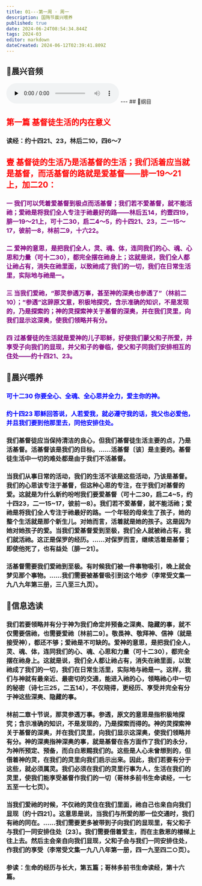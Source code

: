 ```yaml
---
title: 01---第一周 · 周一
description: 国殇节晨兴喂养
published: true
date: 2024-06-24T08:54:34.844Z
tags: 2024-03
editor: markdown
dateCreated: 2024-06-12T02:39:41.809Z
---
```


## 🎵晨兴音频
<audio id="audio" controls="" preload="none">
      <source id="mp3" src="/2024-03/week1/week1day1.mp3">
</audio>
---
## 📖纲目

## <font color=red>第一篇    基督徒生活的内在意义</font>

### 读经：约十四21、23，林后二10，四6～7

## <font color=red>壹    基督徒的生活乃是活基督的生活；我们活着应当就是基督，而活基督的路就是爱基督——腓一19～21上，加二20：</font>

### <font color=purple>一    我们可以凭着爱基督到极点而活基督；我们若不爱基督，就不能活祂；爱祂是将我们全人专注于祂最好的路——林后五14，约壹四19，腓一19～21上，可十二30，启二4～5，约十四21、23，二一15～17，彼前一8，林前二9，十六22。</font>

### <font color=purple>二    爱神的意思，是把我们全人，灵、魂、体，连同我们的心、魂、心思和力量（可十二30），都完全摆在祂身上；这就是说，我们全人都让祂占有，消失在祂里面，以致祂成了我们的一切，我们在日常生活里，实际地与祂是一。</font>

### <font color=purple>三    当我们爱祂，“那灵参透万事，甚至神的深奥也参透了”（林前二10）；“参透”这辞原文意，积极地探究，含示准确的知识，不是发现的，乃是探索的；神的灵探索神关于基督的深奥，并在我们灵里，向我们显示这深奥，使我们领略并有分。</font>

### <font color=purple>四     过基督徒的生活就是爱神的儿子耶稣，好使我们蒙父和子所爱，并享受子向我们的显现，并父和子的眷临，使父和子同我们安排相互的住处——约十四21、23。</font>

## 📖晨兴喂养

### <font color=blue>可十二30    你要全心、全魂、全心思并全力，爱主你的神。</font>

### <font color=blue>约十四23    耶稣回答说，人若爱我，就必遵守我的话，我父也必爱他，并且我们要到他那里去，同他安排住处。</font>

### 我们基督徒应当保持清洁的良心，但我们基督徒生活主要的点，乃是活基督。活基督该是我们的目标。……活基督〔该〕是主要的。基督徒生活中一切的难处都是由于我们不活基督。

### 当我们从事日常的活动，我们的生活不该是这些活动，乃该是基督。我们的心思该专注于基督，但这种心思的专注，在于我们对基督的爱。这就是为什么新约吩咐我们要爱基督（可十二30，启二4~5，约十四23，二一15~17，彼前一8）。我们若不爱基督，就不能活祂；爱祂是将我们全人专注于祂最好的路。一个年轻的母亲生了孩子，她的整个生活就是那个新生儿。对她而言，活着就是她的孩子。这是因为她对她孩子的爱。当我们爱基督爱到至极，我们全人就被祂占有，我们就活祂。这正是保罗的经历。……对保罗而言，继续活着是基督；即使他死了，也有益处〔腓一21〕。

### 活基督需要我们爱祂到至极。有时候我们被一件事物吸引，晚上就会梦见那个事物。……我们需要被基督吸引到这个地步（李常受文集一九八九年第三册，三八至三九页）。

## 📖信息选读

### 我们若要领略并有分于神为我们命定并预备之深奥、隐藏的事，就不仅需要信祂，也需要爱祂〔林前二9〕。敬畏神、敬拜神、信神（就是接受神），都还不够；爱祂是不可缺的。爱神的意思，是把我们全人，灵、魂、体，连同我们的心、魂、心思和力量（可十二30），都完全摆在祂身上。这就是说，我们全人都让祂占有，消失在祂里面，以致祂成了我们的一切，我们在日常生活里，实际地与祂是一。这样，我们与神就有最亲近、最密切的交通，能进入祂的心，领略祂心中一切的秘密（诗七三25，二五14），不仅晓得，更经历、享受并完全有分于神这些深奥、隐藏的事。

### 林前二章十节说，那灵参透万事。参透，原文的意思是指积极地探究；含示准确的知识，不是发现的，乃是探索而得的。神的灵探索神关于基督的深奥，并在我们灵里，向我们显示这深奥，使我们领略并有分。神的深奥指神深奥的事，就是基督在各方面作了我们的永分，为神所预定、预备，而白白恩赐我们的。这些是人心未曾想到的，但借着神的灵，在我们的灵里向我们启示出来。因此，我们若要有分于这些，就必须属灵。我们必须在我们的灵里行事为人，生活在我们的灵里，使我们能享受基督作我们的一切（哥林多前书生命读经，一七五至一七七页）。

### 当我们爱祂的时候，不仅祂的灵住在我们里面，祂自己也亲自向我们显现〔约十四21〕。这意思是说，当我们与所爱的那一位交通时，我们有祂的同在。……我们需要更多被带到子向我们的显现里，有父和子与我们一同安排住处〔23〕。我们需要借着爱主，而在主救恩的楼梯上往上去。然后主会亲自向我们显现，父和子会与我们一同安排住处，作我们的享受（李常受文集一九八八年第一册，四一九至四二○页）。

### 参读：生命的经历与长大，第五篇；哥林多前书生命读经，第十六篇。
<!-- Google tag (gtag.js) -->
<script async src="https://www.googletagmanager.com/gtag/js?id=G-1P8709Z16T"></script>
<script>
  window.dataLayer = window.dataLayer || [];
  function gtag(){dataLayer.push(arguments);}
  gtag('js', new Date());

  gtag('config', 'G-1P8709Z16T');
</script>